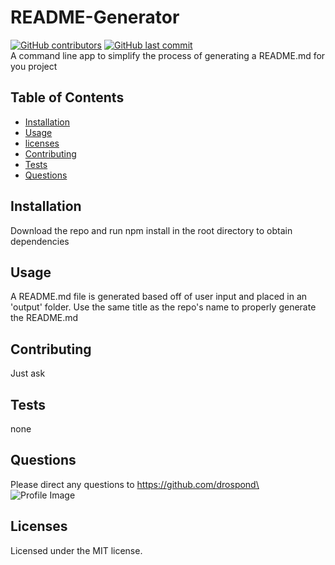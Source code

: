 
# README-Generator
[![GitHub contributors](https://img.shields.io/github/contributors/drospond/README-Generator)](https://github.com/drospond/README-Generator/graphs/contributors)
[![GitHub last commit](https://img.shields.io/github/last-commit/drospond/README-Generator?style=flat)]() \
A command line app to simplify the process of generating a README.md for you project
## Table of Contents
* [Installation](#installation)
* [Usage](#usage)
* [licenses](#licenses)
* [Contributing](#contributing)
* [Tests](#tests)
* [Questions](#questions)
## Installation
Download the repo and run npm install in the root directory to obtain dependencies 
## Usage
A README.md file is generated based off of user input and placed in an 'output' folder. Use the same title as the repo's name to properly generate the README.md
## Contributing
Just ask
## Tests
none
## Questions
Please direct any questions to
https://github.com/drospond\
![Profile Image](https://avatars1.githubusercontent.com/u/43630721?v=4)
## Licenses
Licensed under the MIT license.
